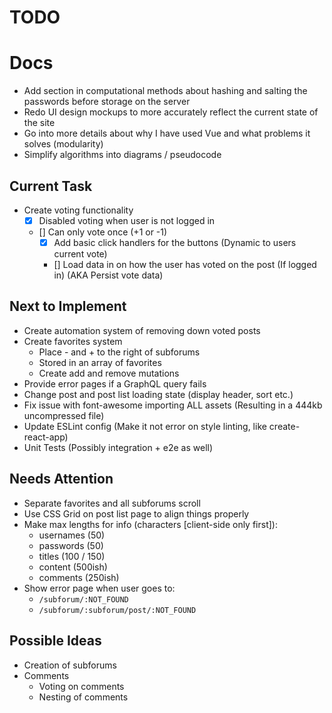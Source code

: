 # TODO

# Docs
- Add section in computational methods about hashing and salting the passwords before storage on the server
- Redo UI design mockups to more accurately reflect the current state of the site
- Go into more details about why I have used Vue and what problems it solves (modularity)
- Simplify algorithms into diagrams / pseudocode

## Current Task
- Create voting functionality
  - [x] Disabled voting when user is not logged in
  - [] Can only vote once (+1 or -1)
    - [x] Add basic click handlers for the buttons (Dynamic to users current vote)
    - [] Load data in on how the user has voted on the post (If logged in) (AKA Persist vote data)

## Next to Implement
- Create automation system of removing down voted posts
- Create favorites system
  - Place - and + to the right of subforums
  - Stored in an array of favorites
  - Create add and remove mutations
- Provide error pages if a GraphQL query fails
- Change post and post list loading state (display header, sort etc.)
- Fix issue with font-awesome importing ALL assets (Resulting in a 444kb uncompressed file)
- Update ESLint config (Make it not error on style linting, like create-react-app)
- Unit Tests (Possibly integration + e2e as well)

## Needs Attention
- Separate favorites and all subforums scroll
- Use CSS Grid on post list page to align things properly
- Make max lengths for info (characters [client-side only first]):
  - usernames (50)
  - passwords (50)
  - titles (100 / 150)
  - content (500ish)
  - comments (250ish)
- Show error page when user goes to:
  - `/subforum/:NOT_FOUND`
  - `/subforum/:subforum/post/:NOT_FOUND`

## Possible Ideas
- Creation of subforums
- Comments
  - Voting on comments
  - Nesting of comments

